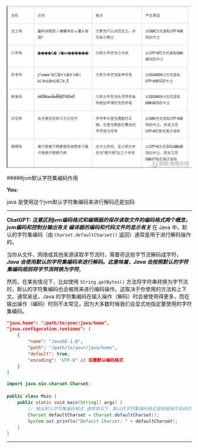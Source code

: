 ![中文编码常见错误](../site/img/%E7%BC%96%E7%A0%81%E6%A0%BC%E5%BC%8F/image.png)

#####jvm默认字符集编码作用

**You:**

java 是使用这个jvm默认字符集编码来进行解码还是加码

* * *

**ChatGPT:**
 ***注意区别jvm编码格式和编辑器的保存读取文件的编码格式两个概念，jvm编码和控制台输出有关 编译器的编码和代码文件的显示有关***
在 Java 中，默认的字符集编码（由 `Charset.defaultCharset()` 返回）通常是用于进行解码操作的。

当你从文件、网络或其他来源读取字节流时，需要将这些字节流解码成字符，***Java 会使用默认的字符集编码来进行解码。这意味着，Java 会按照默认的字符集编码规则将字节流转换为字符***。

然而，在某些情况下，比如使用 `String.getBytes()` 方法将字符串转换为字节流时，默认的字符集编码也会被用来进行编码操作。这取决于你使用的方法和上下文。通常来说，Java 的字符集编码在输入操作（解码）时会被使用得更多，而在输出操作（编码）时则不太常见，因为大多数时候我们会显式地指定要使用的字符集编码。
```json
"java.home": "/path/to/your/java/home",
"java.configuration.runtimes": [
    {
        "name": "JavaSE-1.8",
        "path": "/path/to/your/java/home",
        "default": true,
        "encoding": "UTF-8" // 设置默认编码格式
    }
]
```


```java
import java.nio.charset.Charset;

public class Main {
    public static void main(String[] args) {
        // 输出默认字符集编码格式 通常情况下，默认的字符集编码格式是根据操作系统的设置来确定的，但也可以通过命令行参数或其他方式进行设置
        Charset defaultCharset = Charset.defaultCharset();
        System.out.println("Default Charset: " + defaultCharset);
    }
}
```
* * *


